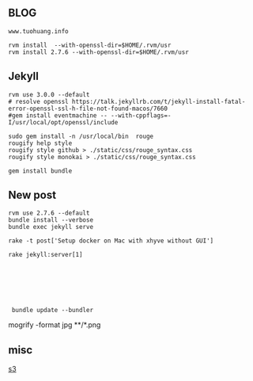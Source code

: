 ## BLOG


	www.tuohuang.info

    rvm install  --with-openssl-dir=$HOME/.rvm/usr
    rvm install 2.7.6 --with-openssl-dir=$HOME/.rvm/usr

## Jekyll

    rvm use 3.0.0 --default
    # resolve openssl https://talk.jekyllrb.com/t/jekyll-install-fatal-error-openssl-ssl-h-file-not-found-macos/7660
    #gem install eventmachine -- --with-cppflags=-I/usr/local/opt/openssl/include

	sudo gem install -n /usr/local/bin  rouge
	rougify help style
	rougify style github > ./static/css/rouge_syntax.css
	rougify style monokai > ./static/css/rouge_syntax.css

	gem install bundle


## New post

    rvm use 2.7.6 --default
	bundle install --verbose
	bundle exec jekyll serve

	rake -t post['Setup docker on Mac with xhyve without GUI']

	rake jekyll:server[1]







	 bundle update --bundler

mogrify -format jpg **/*.png



## misc

[s3](https://s3.console.aws.amazon.com/s3/home?region=us-west-1)
